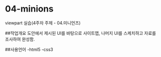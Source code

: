 # 04-minions
viewpart 실습(4주차 주제 - 04.미니언즈)

##작업개요
도안에서 제시된 UI를 바탕으로 사이트맵, 나머지 UI를 스케치하고 자료를 조사하여 완성함.

##사용언어
-html5
-css3
